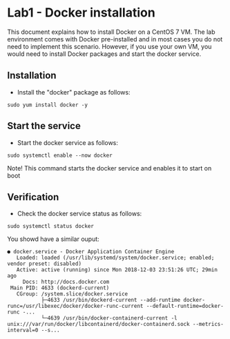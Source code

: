 # Lab1 - Docker installation
This document explains how to install Docker on a CentOS 7 VM.
The lab environment comes with Docker pre-installed and in most cases you do not need to implement this scenario. However, if you use your own VM, you would need to install Docker packages and start the docker service.

## Installation
- Install the "docker" package as follows:

```
sudo yum install docker -y
```

## Start the service
- Start the docker service as follows:

```
sudo systemctl enable --now docker
```
Note! This command starts the docker service and enables it to start on boot

## Verification
- Check the docker service status as follows:

```
sudo systemctl status docker
```

You showd have a similar ouput:

```
● docker.service - Docker Application Container Engine
   Loaded: loaded (/usr/lib/systemd/system/docker.service; enabled; vendor preset: disabled)
   Active: active (running) since Mon 2018-12-03 23:51:26 UTC; 29min ago
     Docs: http://docs.docker.com
 Main PID: 4633 (dockerd-current)
   CGroup: /system.slice/docker.service
           ├─4633 /usr/bin/dockerd-current --add-runtime docker-runc=/usr/libexec/docker/docker-runc-current --default-runtime=docker-runc -...
           └─4639 /usr/bin/docker-containerd-current -l unix:///var/run/docker/libcontainerd/docker-containerd.sock --metrics-interval=0 --s...
```
